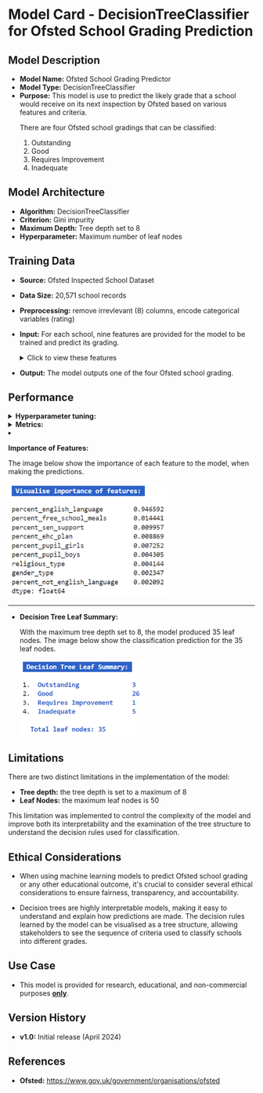 # Model Card - DecisionTreeClassifier for Ofsted School Grading Prediction


## Model Description

- **Model Name:** Ofsted School Grading Predictor
- **Model Type:** DecisionTreeClassifier
- **Purpose:** This model is use to predict the likely grade that a school would receive on its next inspection by Ofsted based on various features and criteria. 
   <p>
    There are four Ofsted school gradings that can be classified:
    <ol type="1">
    <li>Outstanding</li>
    <li>Good</li>
    <li>Requires Improvement</li>
    <li>Inadequate</li>
    </ol>
   </p>

## Model Architecture

- **Algorithm:** DecisionTreeClassifier
- **Criterion:** Gini impurity
- **Maximum Depth:** Tree depth set to 8
- **Hyperparameter:** Maximum number of leaf nodes

## Training Data

- **Source:** Ofsted Inspected School Dataset
- **Data Size:** 20,571 school records
- **Preprocessing:** remove irrevlevant (8) columns, encode categorical variables (rating)
- **Input:** For each school, nine features are provided for the model to be trained and predict its grading.
   <details>
  <summary>Click to view these features</summary>
    <p>
    <ol type="1">
    <li>Gender Type - girls, boys, mixed</li>
    <li>Religious Ethos - Church of England, Roman Catholic, Other religion and non-faith</li>
    <li>Percentage of Pupils who are Boys</li>
    <li>Percentage of Pupils who are Girls</li>
    <li>Percentage of Pupils who have Enhance Health Care plan</li>
    <li>Percentage of Pupils who have Special Education Needs</li>
    <li>Percentage of Pupils who receive Free School Meals</li>
    <li>Percentage of Pupils who first language is English</li>
    <li>Percentage of Pupils who first language is not English</li>
    </ol>
    </p>
   </details>

- **Output:** The model outputs one of the four Ofsted school grading.

## Performance

   <details>
  <summary><b>Hyperparameter tuning:</b></summary>

- `max_leaf_nodes` - grow tree with maximum number of leaf nodes
- **Method:** iteratively tune the `max_leaf_nodes` parameter by increasing in steps of `5`and find the best performing `max_leaf_nodes` setting

   The image below show the result of 10 iterations of the model. On each iteration the `max_leaf_nodes` hyperparameter is increased by 5.

   The best result is also shown with the `Best accuracy score: 0.8599` and the `Best maximum leaf nodes: 35`

   <div>
    <img style="width:700px" src="https://github.com/wrm65/Capstone-Project-2024/blob/main/images/decision_tree_01.png">
   </div>

   </details>

   <details>
  <summary><b>Metrics:</b></summary>

- `accuracy score` `recall score` `f1 score` `mean squared error`

   The table below show the metric scores obtained for each classification (grading).
  
   <div>
   
    | Metric | Rating | Score |
    | --- | -- | --- |
    | **Accuracy score** | &nbsp; | 0.8599 |
    | **Mean squared error** | &nbsp; | 0.2094 |
    | **Recall score** | Outstanding | 0.1130 |
    | &nbsp; | Good | 0.9522 |
    | &nbsp; | Requires Improvement | 0 |
    | &nbsp; | Inadequate | 0.9963 |
    | **F1 score** | Outstanding | 0.1924 |
    | &nbsp; | Good | 0.8603 |
    | &nbsp; | Requires Improvement | 0 |
    | &nbsp; | Inadequate | 0.9743 |
    
   </div>

   </details>

- **Importance of Features:** 

   The image below show the importance of each feature to the model, when making the predictions.
  
   <div>
    <img style="width:325px" src="https://github.com/wrm65/Capstone-Project-2024/blob/main/images/decision_tree_02.png">
   </div>

---

- **Decision Tree Leaf Summary:**

   With the maximum tree depth set to 8, the model produced 35 leaf nodes. The image below show the classification prediction for the 35 leaf nodes.

   <div>
    <img style="width:250px" src="https://github.com/wrm65/Capstone-Project-2024/blob/main/images/decision_tree_03.png">
   </div>

## Limitations

<p>
  <div>
    There are two distinct limitations in the implementation of the model:
    <ul>
    <li><b>Tree depth:</b> the tree depth is set to a maximum of 8</li>
    <li><b>Leaf Nodes:</b> the maximum leaf nodes is 50</li>
    </ul>
  <div>
    This limitation was implemented to control the complexity of the model and improve both its interpretability and the examination of the tree structure to understand the decision rules used for classification.
  </div>
  <div>
</p>

## Ethical Considerations

- When using machine learning models to predict Ofsted school grading or any other educational outcome, it's crucial to consider several ethical considerations to ensure fairness, transparency, and accountability.

- Decision trees are highly interpretable models, making it easy to understand and explain how predictions are made. The decision rules learned by the model can be visualised as a tree structure, allowing stakeholders to see the sequence of criteria used to classify schools into different grades.

## Use Case

- This model is provided for research, educational, and non-commercial purposes <b><u>only</u></b>.

## Version History

- **v1.0:**  Initial release (April 2024)

## References

- **Ofsted:** https://www.gov.uk/government/organisations/ofsted
